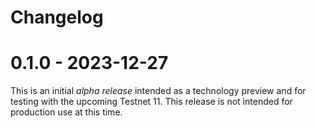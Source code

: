 # Changelog

# 0.1.0 - 2023-12-27
This is an initial _alpha release_ intended as a technology preview and for testing with the upcoming Testnet 11. 
This release is not intended for production use at this time.
